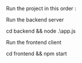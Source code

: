 Run the project in this order : 


Run the backend server 

cd backend && node .\app.js


Run the frontend client 

cd frontend && npm start







